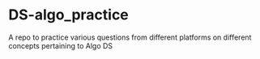 # DS-algo_practice
A repo to practice various questions from different platforms on different concepts pertaining to Algo DS

